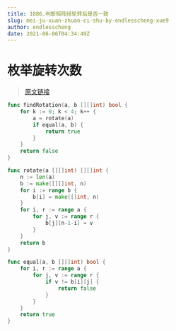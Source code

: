 ```yaml
---
title: 1886.判断矩阵经轮转后是否一致
slug: mei-ju-xuan-zhuan-ci-shu-by-endlesscheng-xue9
author: endlesscheng
date: 2021-06-06T04:34:49Z
---
```

# 枚举旋转次数
 
> [原文链接](https://leetcode.cn/problems/determine-whether-matrix-can-be-obtained-by-rotation/solution/mei-ju-xuan-zhuan-ci-shu-by-endlesscheng-xue9)
```go
func findRotation(a, b [][]int) bool {
	for k := 0; k < 4; k++ {
		a = rotate(a)
		if equal(a, b) {
			return true
		}
	}
	return false
}

func rotate(a [][]int) [][]int {
	n := len(a)
	b := make([][]int, n)
	for i := range b {
		b[i] = make([]int, n)
	}
	for i, r := range a {
		for j, v := range r {
			b[j][n-1-i] = v
		}
	}
	return b
}

func equal(a, b [][]int) bool {
	for i, r := range a {
		for j, v := range r {
			if v != b[i][j] {
				return false
			}
		}
	}
	return true
}
```
